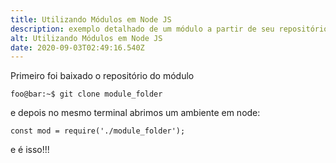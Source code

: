 ```yaml
---
title: Utilizando Módulos em Node JS
description: exemplo detalhado de um módulo a partir de seu repositório
alt: Utilizando Módulos em Node JS
date: 2020-09-03T02:49:16.540Z
---
```


Primeiro foi baixado o repositório do módulo


```console[terminal]
foo@bar:~$ git clone module_folder
```
e depois no mesmo terminal abrimos um ambiente em node:

```js[terminal]
const mod = require('./module_folder');
```

e é isso!!!